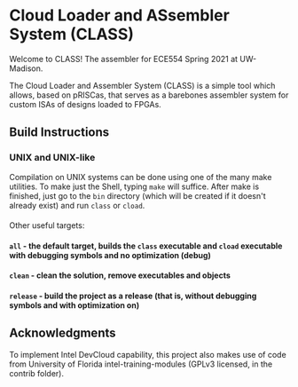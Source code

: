 # Cloud Loader and ASsembler System (CLASS)
Welcome to CLASS! The assembler for ECE554 Spring 2021 at UW-Madison.

The Cloud Loader and Assembler System (CLASS) is a simple tool which allows, based on pRISCas,
that serves as a barebones assembler system for custom ISAs of designs loaded to FPGAs.

## Build Instructions
### UNIX and UNIX-like
Compilation on UNIX systems can be done using one of the many make utilities. To make just the Shell, typing `make` will suffice. After make is finished, just go to the `bin` directory (which will be created if it doesn't already exist) and run `class` or `cload`.
#### 
Other useful targets:
#### `all` - the default target, builds the `class` executable and `cload` executable with debugging symbols and no optimization (debug)
#### `clean` - clean the solution, remove executables and objects
#### `release` - build the project as a release (that is, without debugging symbols and with optimization on)

## Acknowledgments
To implement Intel DevCloud capability, this project also makes use of code from University of Florida intel-training-modules (GPLv3 licensed, in the contrib folder).
